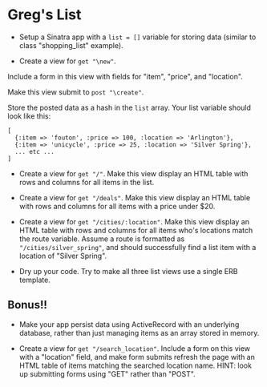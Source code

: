 # Greg's List

* Setup a Sinatra app with a `list = []` variable for storing data (similar to class "shopping_list" example).

* Create a view for `get "\new"`.

Include a form in this view with fields for "item", "price", and "location".

Make this view submit to `post "\create"`.

Store the posted data as a hash in the `list` array. Your list variable should look like this:

```
[
  {:item => 'fouton', :price => 100, :location => 'Arlington'},
  {:item => 'unicycle', :price => 25, :location => 'Silver Spring'},
  ... etc ...
]
```
   
* Create a view for `get "/"`. Make this view display an HTML table with rows and columns for all items in the list.

* Create a view for `get "/deals"`. Make this view display an HTML table with rows and columns for all items with a price under $20.

* Create a view for `get "/cities/:location"`. Make this view display an HTML table with rows and columns for all items who's locations match the route variable. Assume a route is formatted as `"/cities/silver_spring"`, and should successfully find a list item with a location of "Silver Spring".

* Dry up your code. Try to make all three list views use a single ERB template.

## Bonus!!

* Make your app persist data using ActiveRecord with an underlying database, rather than just managing items as an array stored in memory.

* Create a view for `get "/search_location"`. Include a form on this view with a "location" field, and make form submits refresh the page with an HTML table of items matching the searched location name. HINT: look up submitting forms using "GET" rather than "POST".